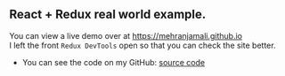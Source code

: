 ## React + Redux real world example.
 You can view a live demo over at https://mehranjamali.github.io \
 I left the front `Redux DevTools` open so that you can check the site better.
- You can see the code on my GitHub: [source code](https://github.com/mehranjamali/mehranjamali.github.io-source_code/tree/master/sample-project-1) 
